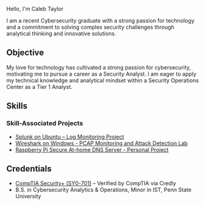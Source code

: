 Hello, I'm Caleb Taylor

I am a recent Cybersecurity graduate with a strong passion for technology and a commitment to solving complex security challenges through analytical thinking and innovative solutions.

Objective
---------
My love for technology has cultivated a strong passion for cybersecurity, motivating me to pursue a career as a Security Analyst. I am eager to apply my technical knowledge and analytical mindset within a Security Operations Center as a Tier 1 Analyst.

Skills
---------

### Skill-Associated Projects
- [Splunk on Ubuntu – Log Monitoring Project](https://github.com/cjtaylo02-projects/splunk-linux-deployment)
- [Wireshark on Windows - PCAP Monitoring and Attack Detection Lab](https://github.com/cjtaylo02-projects/network-traffic-monitoring-lab)
- [Raspberry Pi Secure At-home DNS Server - Personal Project](https://github.com/cjtaylo02-projects/RaspberryPi-Secure-DNS)
  
Credentials
---------
- [CompTIA Security+ (SY0-701)](https://www.credly.com/badges/a36226e2-9e6b-4230-a611-4504aac101ca/public_url) – Verified by CompTIA via Credly
-  B.S. in Cybersecurity Analytics & Operations, Minor in IST, Penn State University

    
